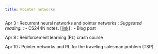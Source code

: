 ```yaml
---
title: Pointer networks
---
```


Apr 3
: Recurrent neural networks and pointer networks
: *Suggested reading:*
: - CS244N notes. [[link]](https://web.stanford.edu/class/cs224n/readings/cs224n-2019-notes05-LM_RNN.pdf)
: - Blog post

Apr 8
: Reinforcement learning (RL) crash course

Apr 10
: Pointer networks and RL for the traveling salesman problem (TSP)
